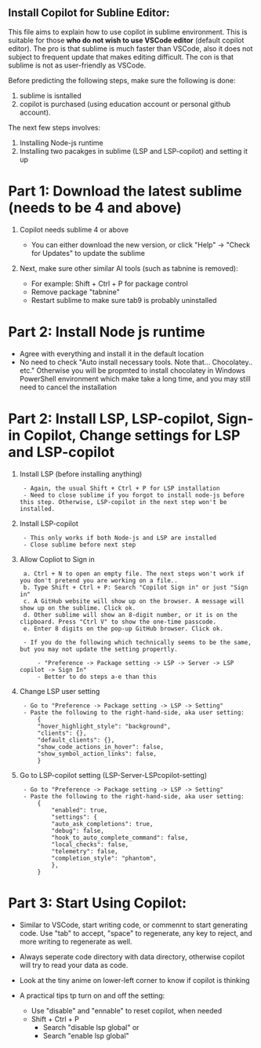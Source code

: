 ## Install Copilot for Subline Editor:

This file aims to explain how to use copilot in sublime environment. This is suitable for those **who do not wish to use VSCode editor** (default copilot editor). The pro is that sublime is much faster than VSCode, also it does not subject to frequent update that makes editing difficult. The con is that sublime is not as user-friendly as VSCode. 


Before predicting the following steps, make sure the following is done: 

1. sublime is isntalled 
2. copilot is purchased (using education account or personal github account). 

The next few steps involves: 
	
1. Installing Node-js runtime
2. Installing two pacakges in sublime (LSP and LSP-copilot) and setting it up



# Part 1: Download the latest sublime (needs to be 4 and above)

1. Copilot needs sublime 4 or above 
	
	- You can either download the new version, or click "Help" -> "Check for Updates" to update the sublime 
	
2. Next, make sure other similar AI tools (such as tabnine is removed): 

	- For example: Shift + Ctrl + P for package control 
	- Remove package "tabnine"
	- Restart sublime to make sure tab9 is probably uninstalled



# Part 2: Install Node js runtime 
	

- Agree with everything and install it in the default location
- No need to check "Auto install necessary tools. Note that... Chocolatey.. etc." Otherwise you will be propmted to install chocolatey in Windows PowerShell environment which make take a long time, and you may still need to cancel the installation 



# Part 2: Install LSP, LSP-copilot, Sign-in Copilot, Change settings for LSP and LSP-copilot 

1. Install LSP (before installing anything)

		- Again, the usual Shift + Ctrl + P for LSP installation
		- Need to close sublime if you forgot to install node-js before this step. Otherwise, LSP-copilot in the next step won't be installed.

2. Install LSP-copilot 

 		- This only works if both Node-js and LSP are installed 
		- Close sublime before next step 

3. Allow Copliot to Sign in

		a. Ctrl + N to open an empty file. The next steps won't work if you don't pretend you are working on a file..
		b. Type Shift + Ctrl + P: Search "Copilot Sign in" or just "Sign in"
		c. A GitHub website will show up on the browser. A message will show up on the sublime. Click ok.
		d. Other sublime will show an 8-digit number, or it is on the clipboard. Press "Ctrl V" to show the one-time passcode.
		e. Enter 8 digits on the pop-up GitHub browser. Click ok.

		- If you do the following which technically seems to be the same, but you may not update the setting propertly. 

			- "Preference -> Package setting -> LSP -> Server -> LSP copilot -> Sign In" 
			- Better to do steps a-e than this


4. Change LSP user setting

		- Go to "Preference -> Package setting -> LSP -> Setting" 
		- Paste the following to the right-hand-side, aka user setting: 
		 	{
			"hover_highlight_style": "background",
	  		"clients": {},
	  		"default_clients": {},
	  		"show_code_actions_in_hover": false,
	  		"show_symbol_action_links": false,
		    }
		
5. Go to LSP-copilot setting (LSP-Server-LSPcopilot-setting)

		- Go to "Preference -> Package setting -> LSP -> Setting" 
		- Paste the following to the right-hand-side, aka user setting: 
			{ 	
				"enabled": true,
				"settings": {
				"auto_ask_completions": true,
				"debug": false,
				"hook_to_auto_complete_command": false,
				"local_checks": false,
				"telemetry": false,
				"completion_style": "phantom",
				},
		    }

	

# Part 3: Start Using Copilot:
	
- Similar to VSCode, start writing code, or commennt to start generating code. Use "tab" to accept, "space" to regenerate, any key to reject, and more writing to regenerate as well. 

- Always seperate code directory with data directory, otherwise copilot will try to read your data as code.

- Look at the tiny anime on lower-left corner to know if copilot is thinking

- A practical tips tp turn on and off the setting:
	- Use "disable" and "ennable" to reset copilot, when needed 
	- Shift + Ctrl + P 
		- Search "disable lsp global" or 
		- Search "enable lsp global"



